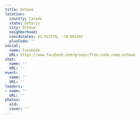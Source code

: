 ```yaml
---
title: Oshawa
location:
  country: Canada
  state: Ontario
  city: Oshawa
  neighborhood: 
  coordinates: 43.917276, -78.861487
  plusCode: ''
social:
  name: Facebook
  URL: https://www.facebook.com/groups/free.code.camp.oshawa
chat:
  name: ''
  URL: ''
event:
  name: ''
  URL: ''
leaders:
- name: ''
  URL: ''
photos:
  old: 
  cover: ''
---
```

